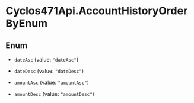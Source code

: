 # Cyclos471Api.AccountHistoryOrderByEnum

## Enum


* `dateAsc` (value: `"dateAsc"`)

* `dateDesc` (value: `"dateDesc"`)

* `amountAsc` (value: `"amountAsc"`)

* `amountDesc` (value: `"amountDesc"`)


